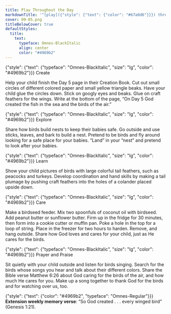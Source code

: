 ```yaml
---
title: Play Throughout the Day
markdownTitle: '^[play]({"style": {"text": {"color": "#67a0d6"}}}) throughout the day'
cover: 09-05.png
titleBelowCover: true
defaultStyles:
  title:
    text:
      typeface: Omnes-BlackItalic
      align: center
      color: "#4969b2"
---
```


{"style": {"text": {"typeface": "Omnes-BlackItalic", "size": "lg", "color": "#4969b2"}}}
Create

Help your child finish the Day 5 page in their Creation Book. Cut out small circles of different colored paper and small yellow triangle beaks. Have your child glue the circles down. Stick on googly eyes and beaks. Glue on craft feathers for the wings. Write at the bottom of the page, “On Day 5 God created the fish in the sea and the birds of the air.” 
 
{"style": {"text": {"typeface": "Omnes-BlackItalic", "size": "lg", "color": "#4969b2"}}}
Explore

Share how birds build nests to keep their babies safe. Go outside and use sticks, leaves, and bark to build a nest. Pretend to be birds and fly around looking for a safe place for your babies. “Land” in your “nest” and pretend to look after your babies.

{"style": {"text": {"typeface": "Omnes-BlackItalic", "size": "lg", "color": "#4969b2"}}}
Learn

Show your child pictures of birds with large colorful tail feathers, such as peacocks and turkeys. Develop coordination and hand skills by making a tail plumage by pushing craft feathers into the holes of a colander placed upside down. 
 
{"style": {"text": {"typeface": "Omnes-BlackItalic", "size": "lg", "color": "#4969b2"}}}
Care

Make a birdseed feeder. Mix two spoonfuls of coconut oil with birdseed. Add peanut butter or sunflower butter. Firm up in the fridge for 30 minutes, then form into a cookie cutter or muffin pan. Poke a hole in the top for a loop of string. Place in the freezer for two hours to harden. Remove, and hang outside. Share how God loves and cares for your child, just as He cares for the birds. 

{"style": {"text": {"typeface": "Omnes-BlackItalic", "size": "lg", "color": "#4969b2"}}}
Prayer and Praise

Sit quietly with your child outside and listen for birds singing. Search for the birds whose songs you hear and talk about their different colors. Share the Bible verse Matthew 6:26 about God caring for the birds of the air, and how much He cares for you. Make up a song together to thank God for the birds and for watching over us, too.

{"style": {"text": {"color": "#4969b2", "typeface": "Omnes-Regular"}}}
**Extension weekly memory verse**: “So God created . . . every winged bird” (Genesis 1:21).